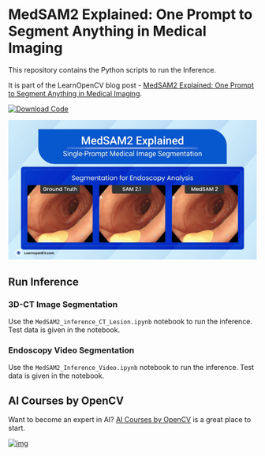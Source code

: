 # MedSAM2 Explained: One Prompt to Segment Anything in Medical Imaging

This repository contains the Python scripts to run the Inference.   

It is part of the LearnOpenCV blog post - [MedSAM2 Explained: One Prompt to Segment Anything in Medical Imaging](https://learnopencv.com/medsam2-explained/).

[<img src="https://learnopencv.com/wp-content/uploads/2022/07/download-button-e1657285155454.png" alt="Download Code" width="200">](https://www.dropbox.com/scl/fo/osk431hs11e7jdb4dvb6e/AKKatDWIbkhVmq0SA3SJRPY?rlkey=vljabt7z6ggfh5thwha15qqig&st=70nzzvln&dl=1)

![](readme_images/feature.gif)

## Run Inference

### 3D-CT Image Segmentation

Use the ``MedSAM2_inference_CT_Lesion.ipynb``  notebook to run the inference. Test data is given in the notebook.

### Endoscopy Video Segmentation

Use the ``MedSAM2_Inference_Video.ipynb``  notebook to run the inference. Test data is given in the notebook.

## AI Courses by OpenCV

Want to become an expert in AI? [AI Courses by OpenCV](https://opencv.org/courses/) is a great place to start.

[![img](https://learnopencv.com/wp-content/uploads/2023/01/AI-Courses-By-OpenCV-Github.png)](https://opencv.org/courses/)
